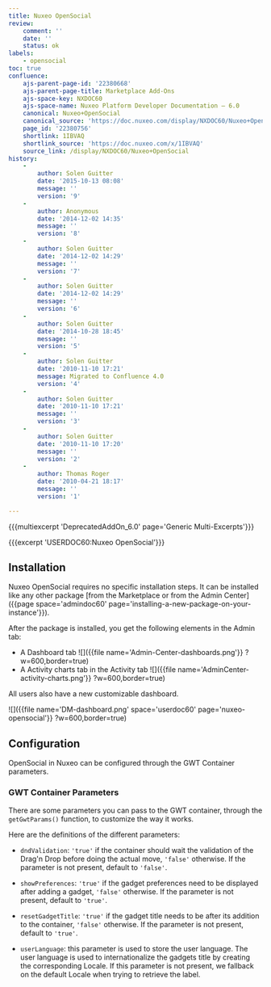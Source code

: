 ```yaml
---
title: Nuxeo OpenSocial
review:
    comment: ''
    date: ''
    status: ok
labels:
    - opensocial
toc: true
confluence:
    ajs-parent-page-id: '22380668'
    ajs-parent-page-title: Marketplace Add-Ons
    ajs-space-key: NXDOC60
    ajs-space-name: Nuxeo Platform Developer Documentation — 6.0
    canonical: Nuxeo+OpenSocial
    canonical_source: 'https://doc.nuxeo.com/display/NXDOC60/Nuxeo+OpenSocial'
    page_id: '22380756'
    shortlink: 1IBVAQ
    shortlink_source: 'https://doc.nuxeo.com/x/1IBVAQ'
    source_link: /display/NXDOC60/Nuxeo+OpenSocial
history:
    - 
        author: Solen Guitter
        date: '2015-10-13 08:08'
        message: ''
        version: '9'
    - 
        author: Anonymous
        date: '2014-12-02 14:35'
        message: ''
        version: '8'
    - 
        author: Solen Guitter
        date: '2014-12-02 14:29'
        message: ''
        version: '7'
    - 
        author: Solen Guitter
        date: '2014-12-02 14:29'
        message: ''
        version: '6'
    - 
        author: Solen Guitter
        date: '2014-10-28 18:45'
        message: ''
        version: '5'
    - 
        author: Solen Guitter
        date: '2010-11-10 17:21'
        message: Migrated to Confluence 4.0
        version: '4'
    - 
        author: Solen Guitter
        date: '2010-11-10 17:21'
        message: ''
        version: '3'
    - 
        author: Solen Guitter
        date: '2010-11-10 17:20'
        message: ''
        version: '2'
    - 
        author: Thomas Roger
        date: '2010-04-21 18:17'
        message: ''
        version: '1'

---
```

{{{multiexcerpt 'DeprecatedAddOn_6.0' page='Generic Multi-Excerpts'}}}

{{{excerpt 'USERDOC60:Nuxeo OpenSocial'}}}

## Installation

Nuxeo OpenSocial requires no specific installation steps. It can be installed like any other package [from the Marketplace or from the Admin Center]({{page space='admindoc60' page='installing-a-new-package-on-your-instance'}}).

After the package is installed, you get the following elements in the Admin tab:

*   A Dashboard tab
    ![]({{file name='Admin-Center-dashboards.png'}} ?w=600,border=true)
*   A Activity charts tab in the Activity tab
    ![]({{file name='AdminCenter-activity-charts.png'}} ?w=600,border=true)

All users also have a new customizable dashboard.

![]({{file name='DM-dashboard.png' space='userdoc60' page='nuxeo-opensocial'}} ?w=600,border=true)

## Configuration

OpenSocial in Nuxeo can be configured through the GWT Container parameters.

### GWT Container Parameters

There are some parameters you can pass to the GWT container, through the `getGwtParams()` function, to customize the way it works.

Here are the definitions of the different parameters:

*   `dndValidation`: `'true'` if the container should wait the validation of the Drag'n Drop before doing the actual move, `'false'` otherwise. If the parameter is not present, default to `'false'`.

*   `showPreferences`: `'true'` if the gadget preferences need to be displayed after adding a gadget, `'false'` otherwise. If the parameter is not present, default to `'true'`.

*   `resetGadgetTitle`: `'true'` if the gadget title needs to be after its addition to the container, `'false'` otherwise. If the parameter is not present, default to `'true'`.

*   `userLanguage`: this parameter is used to store the user language. The user language is used to internationalize the gadgets title by creating the corresponding Locale. If this parameter is not present, we fallback on the default Locale when trying to retrieve the label.